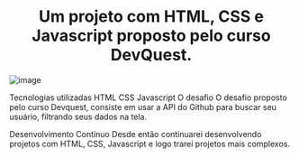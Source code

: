 <h1 align="center"> Um projeto com HTML, CSS e Javascript proposto pelo curso DevQuest. </h1>

![image](https://github.com/BrunoRodri/github-api/assets/19192121/a66d0689-4509-4840-b37c-cdb20ee30ef5)


Tecnologias utilizadas
HTML
CSS
Javascript
O desafio
O desafio proposto pelo curso Devquest, consiste em usar a API do Github para buscar seu usuário, filtrando seus dados na tela.

Desenvolvimento Contínuo
Desde então continuarei desenvolvendo projetos com HTML, CSS, Javascript e logo trarei projetos mais complexos.
